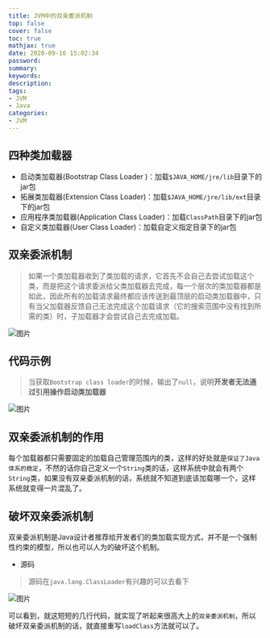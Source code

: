 ```yaml
---
title: JVM中的双亲委派机制
top: false
cover: false
toc: true
mathjax: true
date: 2020-09-16 15:02:34
password:
summary:
keywords:
description:
tags:
- JVM
- Java
categories:
- JVM
---
```




## 四种类加载器

- 启动类加载器(Bootstrap Class Loader )：加载`$JAVA_HOME/jre/lib`目录下的jar包
- 拓展类加载器(Extension Class Loader)：加载`$JAVA_HOME/jre/lib/ext`目录下的jar包
- 应用程序类加载器(Application Class Loader)：加载`ClassPath`目录下的jar包
- 自定义类加载器(User Class Loader)：加载自定义指定目录下的jar包

## 双亲委派机制

>  如果一个类加载器收到了类加载的请求，它首先不会自己去尝试加载这个类，而是把这个请求委派给父类加载器去完成，每一个层次的类加载器都是如此，因此所有的加载请求最终都应该传送到最顶层的启动类加载器中，只有当父加载器反馈自己无法完成这个加载请求（它的搜索范围中没有找到所需的类）时，子加载器才会尝试自己去完成加载。

![图片](http://cdn.mjava.top/blog/20200726204658.jpg)

## 代码示例

> 当获取`Bootstrap class loader`的时候，输出了`null`，说明**开发者无法通过引用操作启动类加载器**

![图片](http://cdn.mjava.top/blog/20200726210142.png)



## 双亲委派机制的作用

每个加载器都只需要固定的加载自己管理范围内的类，这样的好处就是`保证了Java体系的稳定`，不然的话你自己定义一个`String`类的话，这样系统中就会有两个`String`类，如果没有双亲委派机制的话，系统就不知道到底该加载哪一个，这样系统就变得一片混乱了。

## 破坏双亲委派机制

双亲委派机制是Java设计者推荐给开发者们的类加载实现方式，并不是一个强制性约束的模型，所以也可以人为的破坏这个机制。

- 源码

> 源码在`java.lang.ClassLoader`有兴趣的可以去看下

![图片](http://cdn.mjava.top/blog/20200726212038.png)

可以看到，就这短短的几行代码，就实现了听起来很高大上的`双亲委派机制`，所以破坏双亲委派机制的话，就直接重写`loadClass`方法就可以了。